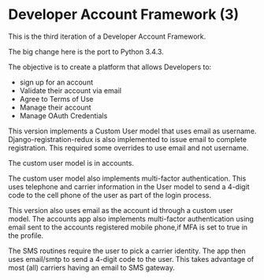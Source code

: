 Developer Account Framework (3)
===========================

This is the third iteration of a Developer Account Framework. 

The big change here is the port to Python 3.4.3. 

The objective is to create a platform that allows Developers to: 

- sign up for an account
- Validate their account via email
- Agree to Terms of Use
- Manage their account
- Manage OAuth Credentials

This version implements a Custom User model that uses email as username.
Django-registration-redux is also implemented to issue email to complete 
registration. This required some overrides to use email and not username.

The custom user model is in accounts.

The custom user model also implements multi-factor authentication. 
This uses telephone and carrier information in the User model to send
a 4-digit code to the cell phone of the user as part of the login process.

This version also uses email as the account id through a custom user model.
The accounts app also implements multi-factor authentication using email 
sent to the accounts registered mobile phone,if MFA is set to true in the
profile.

The SMS routines require the user to pick a carrier identity. The app then
uses email/smtp to send a 4-digit code to the user. This takes advantage of
most (all) carriers having an email to SMS gateway.
